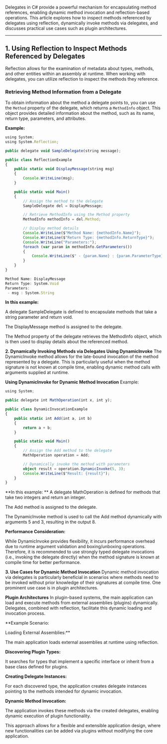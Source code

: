 Delegates in C# provide a powerful mechanism for encapsulating method references, enabling dynamic method invocation and reflection-based operations. This article explores how to inspect methods referenced by delegates using reflection, dynamically invoke methods via delegates, and discusses practical use cases such as plugin architectures.

---

## 1. Using Reflection to Inspect Methods Referenced by Delegates

Reflection allows for the examination of metadata about types, methods, and other entities within an assembly at runtime. When working with delegates, you can utilize reflection to inspect the methods they reference.

### **Retrieving Method Information from a Delegate**

To obtain information about the method a delegate points to, you can use the `Method` property of the delegate, which returns a `MethodInfo` object. This object provides detailed information about the method, such as its name, return type, parameters, and attributes.

**Example:**

```typescript
using System;
using System.Reflection;

public delegate void SampleDelegate(string message);

public class ReflectionExample
{
    public static void DisplayMessage(string msg)
    {
        Console.WriteLine(msg);
    }

    public static void Main()
    {
        // Assign the method to the delegate
        SampleDelegate del = DisplayMessage;

        // Retrieve MethodInfo using the Method property
        MethodInfo methodInfo = del.Method;

        // Display method details
        Console.WriteLine($"Method Name: {methodInfo.Name}");
        Console.WriteLine($"Return Type: {methodInfo.ReturnType}");
        Console.WriteLine("Parameters:");
        foreach (var param in methodInfo.GetParameters())
        {
            Console.WriteLine($" - {param.Name} : {param.ParameterType}");
        }
    }
}
```

```typescript
Method Name: DisplayMessage
Return Type: System.Void
Parameters:
 - msg : System.String
```

**In this example:**

A delegate SampleDelegate is defined to encapsulate methods that take a string parameter and return void.

The DisplayMessage method is assigned to the delegate.

The Method property of the delegate retrieves the MethodInfo object, which is then used to display details about the referenced method.

**2. Dynamically Invoking Methods via Delegates Using DynamicInvoke**
The DynamicInvoke method allows for the late-bound invocation of the method represented by a delegate. This is particularly useful when the method signature is not known at compile time, enabling dynamic method calls with arguments supplied at runtime.

**Using DynamicInvoke for Dynamic Method Invocation**
Example:

```typescript
using System;

public delegate int MathOperation(int x, int y);

public class DynamicInvocationExample
{
    public static int Add(int a, int b)
    {
        return a + b;
    }

    public static void Main()
    {
        // Assign the Add method to the delegate
        MathOperation operation = Add;

        // Dynamically invoke the method with parameters
        object result = operation.DynamicInvoke(5, 3);
        Console.WriteLine($"Result: {result}");
    }
}
```

**In this example:
**
A delegate MathOperation is defined for methods that take two integers and return an integer.

The Add method is assigned to the delegate.

The DynamicInvoke method is used to call the Add method dynamically with arguments 5 and 3, resulting in the output 8.

**Performance Consideration:**

While DynamicInvoke provides flexibility, it incurs performance overhead due to runtime argument validation and boxing/unboxing operations. Therefore, it is recommended to use strongly typed delegate invocations (i.e., invoking the delegate directly) when the method signature is known at compile time for better performance.

**3. Use Cases for Dynamic Method Invocation**
Dynamic method invocation via delegates is particularly beneficial in scenarios where methods need to be invoked without prior knowledge of their signatures at compile time. One prominent use case is in plugin architectures.

**Plugin Architectures**
In plugin-based systems, the main application can load and execute methods from external assemblies (plugins) dynamically. Delegates, combined with reflection, facilitate this dynamic loading and invocation process.

**Example Scenario:

Loading External Assemblies:**

The main application loads external assemblies at runtime using reflection.

**Discovering Plugin Types:**

It searches for types that implement a specific interface or inherit from a base class defined for plugins.

**Creating Delegate Instances:**

For each discovered type, the application creates delegate instances pointing to the methods intended for dynamic invocation.

**Dynamic Method Invocation:**

The application invokes these methods via the created delegates, enabling dynamic execution of plugin functionality.

This approach allows for a flexible and extensible application design, where new functionalities can be added via plugins without modifying the core application.